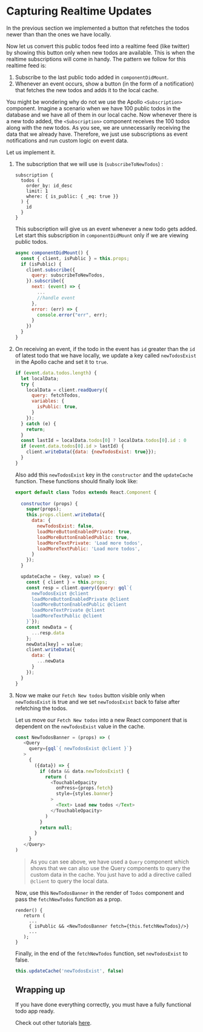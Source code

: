 # Capturing Realtime Updates

In the previous section we implemented a button that refetches the todos newer than than the ones we have locally.

Now let us convert this public todos feed into a realtime feed (like twitter) by showing this button only when new todos are available. This is when the realtime subscriptions will come in handy. The pattern we follow for this realtime feed is:

1. Subscribe to the last public todo added in `componentDidMount`.
2. Whenever an event occurs, show a button (in the form of a notification) that fetches the new todos and adds it to the local cache.

You might be wondering why do not we use the Apollo `<Subscription>` component. Imagine a scenario when we have 100 public todos in the database and we have all of them in our local cache. Now whenever there is a new todo added, the `<Subscription>` component receives the 100 todos along with the new todos. As you see, we are unnecessarily receiving the data that we already have. Therefore, we just use subscriptions as event notifications and run custom logic on event data.

Let us implement it.

1. The subscription that we will use is (`subscribeToNewTodos`) :

    ```gql
    subscription {
      todos (
        order_by: id_desc
        limit: 1
        where: { is_public: { _eq: true }}
      ) {
        id
      }
    }
    ```

    This subscription will give us an event whenever a new todo gets added. Let start this subscription in `componentDidMount` only if we are viewing public todos.

    ```js
    async componentDidMount() {
      const { client, isPublic } = this.props;
      if (isPublic) {
        client.subscribe({
          query: subscribeToNewTodos,
        }).subscribe({
          next: (event) => {
            ...
            //handle event
          },
          error: (err) => {
            console.error("err", err);
          }
        })
      }
    }
    ```

2. On receiving an event, if the todo in the event has `id` greater than the `id` of latest todo that we have locally, we update a key called `newTodosExist` in the Apollo cache and set it to `true`.

    ```js
    if (event.data.todos.length) {
      let localData;
      try {
        localData = client.readQuery({
          query: fetchTodos,
          variables: {
            isPublic: true,
          }
        });
      } catch (e) {
        return;
      } 
      const lastId = localData.todos[0] ? localData.todos[0].id : 0
      if (event.data.todos[0].id > lastId) {
        client.writeData({data: {newTodosExist: true}});
      }
    }
    ```


    Also add this `newTodosExist` key in the `constructor` and the `updateCache` function. These functions should finally look like:

    ```js
    export default class Todos extends React.Component {
         
      constructor (props) {
        super(props);
        this.props.client.writeData({
          data: {
            newTodosExist: false,
            loadMoreButtonEnabledPrivate: true,
            loadMoreButtonEnabledPublic: true,  
            loadMoreTextPrivate: 'Load more todos',
            loadMoreTextPublic: 'Load more todos',
          }
        });
      }

      updateCache = (key, value) => {
        const { client } = this.props;
        const resp = client.query({query: gql`{
          newTodosExist @client
          loadMoreButtonEnabledPrivate @client
          loadMoreButtonEnabledPublic @client
          loadMoreTextPrivate @client
          loadMoreTextPublic @client
        }`});
        const newData = {
          ...resp.data
        };
        newData[key] = value;
        client.writeData({
          data: {
            ...newData
          } 
        });
      }
    }

    ```
   

3. Now we make our `Fetch New todos` button visible only when `newTodosExist` is true and we set `newTodosExist` back to false after refetching the todos.

   Let us move our `Fetch New todos` into a new React component that is dependent on the `newTodosExist` value in the cache.

   ```js
   const NewTodosBanner = (props) => (
      <Query
        query={gql`{ newTodosExist @client }`}
      >
        {
          ({data}) => {
            if (data && data.newTodosExist) {
              return (
                <TouchableOpacity
                  onPress={props.fetch}
                  style={styles.banner}
                >
                  <Text> Load new todos </Text>
                </TouchableOpacity>
              )
            }
            return null;
          }
        }
      </Query>
   )
   ```

   > As you can see above, we have used a `Query` component which shows that we can also use the Query components to query the custom data in the cache. You just have to add a directive called `@client` to query the local data.

   Now, use this `NewTodosBanner` in the render of `Todos` component and pass the `fetchNewTodos` function as a prop.

   ```
   render() {
      return (
        ...
        { isPublic && <NewTodosBanner fetch={this.fetchNewTodos}/>}
        ...
      );
   }
   ```

   Finally, in the end of the `fetchNewTodos` function, set `newTodosExist` to false.

   ```js
   this.updateCache('newTodosExist', false)
   ```

   ## Wrapping up

   If you have done everything correctly, you must have a fully functional todo app ready.

   Check out other tutorials [here](TODO).